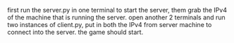 first run the server.py in one terminal to start the server, them grab the IPv4 of the machine that is running the server.
open another 2 terminals and run two instances of client.py, put in both the IPv4 from server machine to connect into the server.
the game should start.
